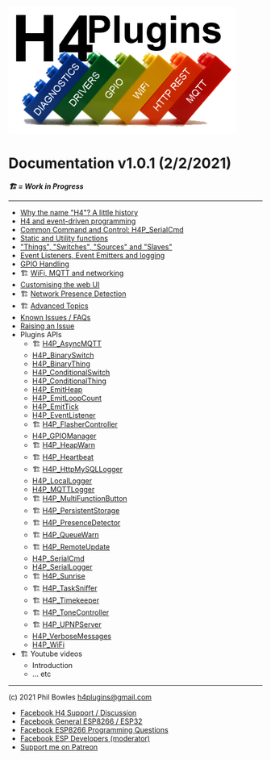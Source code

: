 ![H4P Logo](/assets/H4PLogo.png)

# Documentation v1.0.1 (2/2/2021)

***:building_construction: = Work in Progress***

---

* [Why the name "H4"? A little history](h4.md)
* [H4 and event-driven programming](https://github.com/philbowles/H4#why-do-i-need-it)
* [Common Command and Control: H4P_SerialCmd](ccc.md)
* [Static and Utility functions](statics.md)
* ["Things", "Switches", "Sources" and "Slaves"](things.md)
* [Event Listeners, Event Emitters and logging](events.md)
* [GPIO Handling](gpio.md)
* :building_construction: [WiFi, MQTT and networking](docs/h4wifi.md)
* [Customising the web UI](webui.md)
* :building_construction: [Network Presence Detection](docs/h4pd.md)
* :building_construction: [Advanced Topics](docs/advanced.md)
* [Known Issues / FAQs](docs/faq.md)
* [Raising an Issue](docs/issues.md)
* Plugins APIs
  * :building_construction: [H4P_AsyncMQTT](h4pmqtt.md)
  * [H4P_BinarySwitch](swings.md)
  * [H4P_BinaryThing](swings.md)
  * [H4P_ConditionalSwitch](swings.md)
  * [H4P_ConditionalThing](swings.md)
  * [H4P_EmitHeap](heap.md)
  * [H4P_EmitLoopCount](loops.md)
  * [H4P_EmitTick](eq.md)
  * [H4P_EventListener](ears.md)
  * :building_construction: [H4P_FlasherController](h4pxxxx.md)
  * [H4P_GPIOManager](h4pxxxx.md)
  * :building_construction: [H4P_HeapWarn](h4pxxxx.md)
  * :building_construction: [H4P_Heartbeat](h4pxxxx.md)
  * :building_construction: [H4P_HttpMySQLLogger](h4pxxxx.md)
  * [H4P_LocalLogger](llog.md)
  * [H4P_MQTTLogger](mlog.md)
  * :building_construction: [H4P_MultiFunctionButton](h4pxxxx.md)
  * :building_construction: [H4P_PersistentStorage](h4pxxxx.md)
  * :building_construction: [H4P_PresenceDetector](h4pxxxx.md)
  * :building_construction: [H4P_QueueWarn](h4pxxxx.md)
  * :building_construction: [H4P_RemoteUpdate](h4pxxxx.md)
  * [H4P_SerialCmd](h4cmd.md)
  * [H4P_SerialLogger](slog.md)
  * :building_construction: [H4P_Sunrise](h4pxxxx.md)
  * :building_construction: [H4P_TaskSniffer](h4pxxxx.md)
  * :building_construction: [H4P_Timekeeper](h4pxxxx.md)
  * :building_construction: [H4P_ToneController](h4pxxxx.md)
  * :building_construction: [H4P_UPNPServer](h4pxxxx.md)
  * [H4P_VerboseMessages](vm.md)
  * [H4P_WiFi](h4pwifi.md)
* :building_construction: Youtube videos
  * Introduction
  * ... etc

---

(c) 2021 Phil Bowles h4plugins@gmail.com

* [Facebook H4  Support / Discussion](https://www.facebook.com/groups/444344099599131/)
* [Facebook General ESP8266 / ESP32](https://www.facebook.com/groups/2125820374390340/)
* [Facebook ESP8266 Programming Questions](https://www.facebook.com/groups/esp8266questions/)
* [Facebook ESP Developers (moderator)](https://www.facebook.com/groups/ESP8266/)
* [Support me on Patreon](https://patreon.com/esparto)